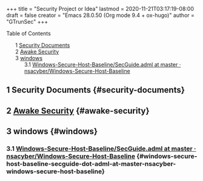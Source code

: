 +++
title = "Security Project or Idea"
lastmod = 2020-11-21T03:17:19-08:00
draft = false
creator = "Emacs 28.0.50 (Org mode 9.4 + ox-hugo)"
author = "GTrunSec"
+++

<style>
  .ox-hugo-toc ul {
    list-style: none;
  }
</style>
<div class="ox-hugo-toc toc">
<div></div>

<div class="heading">Table of Contents</div>

- <span class="section-num">1</span> [Security Documents](#security-documents)
- <span class="section-num">2</span> [Awake Security](#awake-security)
- <span class="section-num">3</span> [windows](#windows)
    - <span class="section-num">3.1</span> [Windows-Secure-Host-Baseline/SecGuide.adml at master · nsacyber/Windows-Secure-Host-Baseline](#windows-secure-host-baseline-secguide-dot-adml-at-master-nsacyber-windows-secure-host-baseline)

</div>
<!--endtoc-->



## <span class="section-num">1</span> Security Documents {#security-documents}


## <span class="section-num">2</span> [Awake Security](https://github.com/awakesecurity) {#awake-security}


## <span class="section-num">3</span> windows {#windows}


### <span class="section-num">3.1</span> [Windows-Secure-Host-Baseline/SecGuide.adml at master · nsacyber/Windows-Secure-Host-Baseline](https://github.com/nsacyber/Windows-Secure-Host-Baseline/blob/master/Windows/Group%20Policy%20Templates/en-US/SecGuide.adml) {#windows-secure-host-baseline-secguide-dot-adml-at-master-nsacyber-windows-secure-host-baseline}
